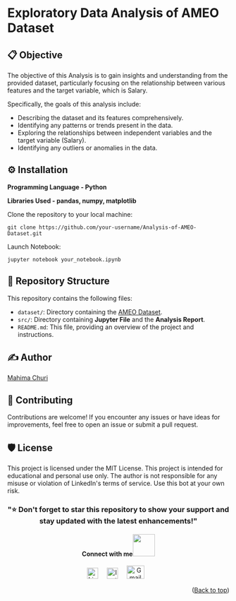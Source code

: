 # Exploratory Data Analysis of AMEO Dataset
## 📋 Objective

The objective of this Analysis is to gain insights and understanding from the provided dataset, particularly focusing on the relationship between various features and the target variable, which is Salary.

Specifically, the goals of this analysis include:

- Describing the dataset and its features comprehensively.
- Identifying any patterns or trends present in the data.
- Exploring the relationships between independent variables and the target variable (Salary).
- Identifying any outliers or anomalies in the data.

## ⚙️ Installation 

<b> Programming Language - Python </b><br>

<b> Libraries Used - pandas, numpy, matplotlib </b> 

Clone the repository to your local machine:
   ```
   git clone https://github.com/your-username/Analysis-of-AMEO-Dataset.git
  ```
Launch Notebook:
```
jupyter notebook your_notebook.ipynb
```

## 📂 Repository Structure

This repository contains the following files:
- `dataset/`: Directory containing the [AMEO Dataset](https://github.com/Mahitej28/Analysis-of-AMEO-Dataset/tree/main/Dataset).
- `src/`: Directory containing <b>Jupyter File</b> and the <b>Analysis Report</b>.
- `README.md`: This file, providing an overview of the project and instructions.


## ✍ Author
 [Mahima Churi](https://github.com/Mahitej28)

## 🤝 Contributing
Contributions are welcome! If you encounter any issues or have ideas for improvements, feel free to open an issue or submit a pull request.

## 🛡 License
This project is licensed under the MIT License. This project is intended for educational and personal use only. The author is not responsible for any misuse or violation of LinkedIn's terms of service. Use this bot at your own risk.

<div align="center"> <h3>"⭐️ Don't forget to star this repository to show your support and stay updated with the latest enhancements!" </h3> </div>
<div align="center">
<h4> Connect with me<a href="https://gifyu.com/image/Zy2f"><img src="https://github.com/milaan9/milaan9/blob/main/Handshake.gif" width="50px"></a>
</h4> 
<p align="center">
    <a href="https://www.linkedin.com/in/mahimachuri" target="_blank"><img alt="LinkedIn" width="25px" src="https://cdn-icons-png.flaticon.com/512/3536/3536505.png"></a> &nbsp&nbsp&nbsp
    <a href="https://www.instagram.com/infoelegant10" target="_blank"><img alt="Instagram" width="25px" src="https://cdn-icons-png.flaticon.com/512/1384/1384063.png"></a> &nbsp&nbsp&nbsp
     <a href="mailto:mahimachuri.28@gmail.com" target="_blank"><img alt="Gmail" width="40px" height="30px" src="https://github.com/TheDudeThatCode/TheDudeThatCode/blob/master/Assets/Gmail.svg"></a>&nbsp&nbsp&nbsp
   <p align="right">(<a href="#top">Back to top</a>)</p>
</p>
